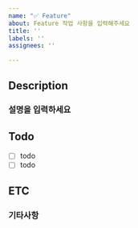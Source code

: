 ```yaml
---
name: "✅ Feature"
about: Feature 작업 사항을 입력해주세요
title: ''
labels: ''
assignees: ''

---
```


## Description
### 설명을 입력하세요

## Todo
- [ ] todo
- [ ] todo

## ETC
### 기타사항
